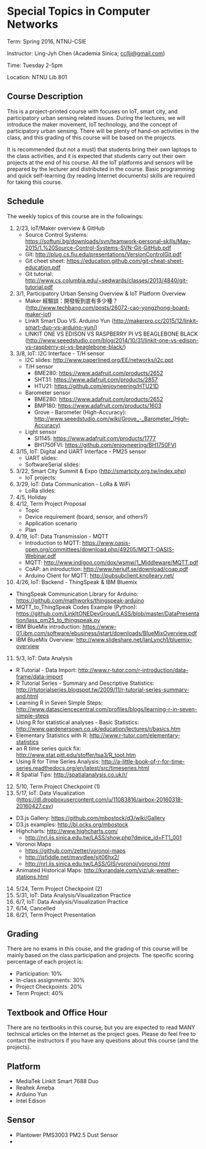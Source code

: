 # Special Topics in Computer Networks

Term: Spring 2016, NTNU-CSIE

Instructor: Ling-Jyh Chen (Academia Sinica; cclljj@gmail.com)

Time: Tuesday 2-5pm

Location: NTNU Lib 801

## Course Description

This is a project-printed course with focuses on IoT, smart city, and participatory urban sensing related issues. During the lectures, we will introduce the maker movement, IoT technology, and the concept of participatory urban sensing. There will be plenty of hand-on activities in the class, and this grading of this course will be based on the projects.

It is recommended (but not a must) that students bring their own laptops to the class activities, and it is expected that students carry out their own projects at the end of his course. All the IoT platforms and sensors will be prepared by the lecturer and distributed in the course. Basic programming and quick self-learning (by reading Internet documents) skills are required for taking this course.

## Schedule

The weekly topics of this course are in the followings:

1. 2/23, IoT/Maker overview & GitHub
   - Source Control Systems: https://softuni.bg/downloads/svn/teamwork-personal-skills/May-2015/1.%20Source-Control-Systems-SVN-Git-GitHub.pdf
   - Git: http://plug.cs.fiu.edu/presentations/VersionControlGit.pdf
   - Git cheet sheet: https://education.github.com/git-cheat-sheet-education.pdf
   - Git tutorial: http://www.cs.columbia.edu/~sedwards/classes/2013/4840/git-tutorial.pdf
2. 3/1, Participatory Urban Sensing Overview & IoT Platform Overview
   - Maker 經驗談：開發板到底有多少種？(http://www.techbang.com/posts/26072-cao-yongzhong-board-maker-iot)
   - LinkIt Smart Duo VS. Arduino Yun (http://makerpro.cc/2015/12/linkit-smart-duo-vs-arduino-yun/)
   - LINKIT ONE VS EDISON VS RASPBERRY PI VS BEAGLEBONE BLACK (http://www.seeedstudio.com/blog/2014/10/31/linkit-one-vs-edison-vs-raspberry-pi-vs-beaglebone-black/)
3. 3/8, IoT: I2C Interface - T/H sensor 
   - I2C slides: http://www.paperlined.org/EE/networks/i2c.ppt
   - T/H sensor
      - BME280: https://www.adafruit.com/products/2652
      - SHT31: https://www.adafruit.com/products/2857
      - HTU21: https://github.com/enjoyneering/HTU21D
   - Barometer sensor
      - BME280: https://www.adafruit.com/products/2652
      - BMP180: https://www.adafruit.com/products/1603
      - Grove - Barometer (High-Accuracy): http://www.seeedstudio.com/wiki/Grove_-_Barometer_(High-Accuracy)
   - Light sensor
      - SI1145: https://www.adafruit.com/products/1777
      - BH1750FVI: https://github.com/enjoyneering/BH1750FVI
4. 3/15, IoT: Digital and UART Interface - PM25 sensor
   - UART slides:
   - SoftwareSerial slides:
5. 3/22, Smart City Summit & Expo (http://smartcity.org.tw/index.php)
   - IoT projects:
6. 3/29, IoT: Data Communication - LoRa & WiFi
   - LoRa slides:
7. 4/5, Holiday
8. 4/12, Term Project Proposal
   - Topic
   - Device requirement (board, sensor, and others?)
   - Application scenario
   - Plan
9. 4/19, IoT: Data Transmission - MQTT
   - Introduction to MQTT: https://www.oasis-open.org/committees/download.php/49205/MQTT-OASIS-Webinar.pdf
   - MQTT: http://www.indigoo.com/dox/wsmw/1_Middleware/MQTT.pdf
   - CoAP: an introduction:  http://www.herjulf.se/download/coap.pdf
   - Arduino Client for MQTT: http://pubsubclient.knolleary.net/
10. 4/26, IoT: Backend - ThingSpeak & IBM Bluemix 
   - ThingSpeak Communication Library for Arduino: https://github.com/mathworks/thingspeak-arduino
   - MQTT_to_ThingSpeak Codes Example (Python): https://github.com/LinkItONEDevGroup/LASS/blob/master/DataPresentation/lass_pm25_to_thingspeak.py
   - IBM BlueMix introduction: https://www-01.ibm.com/software/ebusiness/jstart/downloads/BlueMixOverview.pdf
   - IBM BlueMix Overview: http://www.slideshare.net/IanLynch1/bluemix-overview
11. 5/3, IoT: Data Analysis
   - R Tutorial - Data Import: http://www.r-tutor.com/r-introduction/data-frame/data-import
   - R Tutorial Series - Summary and Descriptive Statistics: http://rtutorialseries.blogspot.tw/2009/11/r-tutorial-series-summary-and.html
   - Learning R in Seven Simple Steps: http://www.datasciencecentral.com/profiles/blogs/learning-r-in-seven-simple-steps
   - Using R for statistical analyses - Basic Statistics: http://www.gardenersown.co.uk/education/lectures/r/basics.htm
   - Elementary Statistics with R: http://www.r-tutor.com/elementary-statistics
   - an R time series quick fix: http://www.stat.pitt.edu/stoffer/tsa3/R_toot.htm
   - Using R for Time Series Analysis: http://a-little-book-of-r-for-time-series.readthedocs.org/en/latest/src/timeseries.html
   - R Spatial Tips: http://spatialanalysis.co.uk/r/
12. 5/10, Term Project Checkpoint (1)
13. 5/17, IoT: Data Visualization (https://dl.dropboxusercontent.com/u/11083816/airbox-20160318-20160427.csv)
   - D3.js Gallery: https://github.com/mbostock/d3/wiki/Gallery
   - D3.js examples: http://bl.ocks.org/mbostock
   - Highcharts: http://www.highcharts.com/
     - http://nrl.iis.sinica.edu.tw/LASS/show.php?device_id=FT1_001
   - Voronoi Maps
     - https://github.com/zetter/voronoi-maps
     - http://jsfiddle.net/mwvdlee/sjt06hx2/
     - http://nrl.iis.sinica.edu.tw/LASS/GIS/voronoi/voronoi.html
   - Animated Historical Maps: http://kyrandale.com/viz/uk-weather-stations.html
14. 5/24, Term Project Checkpoint (2)
15. 5/31, IoT: Data Analysis/Visualization Practice
16. 6/7, IoT: Data Analysis/Visualization Practice
17. 6/14, Cancelled
18. 6/21, Term Project Presentation


## Grading

There are no exams in this couse, and the grading of this course will be mainly based on the class participation and projects. The specific scoring percentage of each project is:

- Participation: 10%
- In-class assignments: 30%
- Project Checkpoints: 20%
- Term Project: 40%

## Textbook and Office Hour

There are no textbooks in this course, but you are expected to read MANY technical articles on the Internet as the project goes. Please do feel free to contact the instructors if you have any questions about this course (and the projects).

## Platform
 - MediaTek LinkIt Smart 7688 Duo
 - Realtek Ameba
 - Arduino Yun
 - Intel Edison

## Sensor
 - Plantower PMS3003 PM2.5 Dust Sensor
 - 
